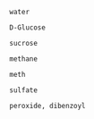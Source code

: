 ```molecule
water
```
```molecule
D-Glucose
```
```molecule
sucrose
```
```molecule
methane
```
```molecule
meth
```
```molecule
sulfate
```
```molecule
peroxide, dibenzoyl
```
